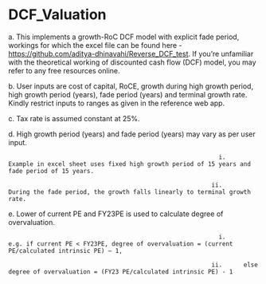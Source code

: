 # DCF_Valuation
a.       This implements a growth-RoC DCF model with explicit fade period, workings for which the excel file can be found here - https://github.com/aditya-dhinavahi/Reverse_DCF_test. If you’re unfamiliar with the theoretical working of discounted cash flow (DCF) model, you may refer to any free resources online.

b.      User inputs are cost of capital, RoCE, growth during high growth period, high growth period (years), fade period (years) and terminal growth rate. Kindly restrict inputs to ranges as given in the reference web app.

c.       Tax rate is assumed constant at 25%.

d.      High growth period (years) and fade period (years) may vary as per user input.

                                                               i.      Example in excel sheet uses fixed high growth period of 15 years and fade period of 15 years.

                                                             ii.      During the fade period, the growth falls linearly to terminal growth rate.

e.      Lower of current PE and FY23PE is used to calculate degree of overvaluation.

                                                               i.      e.g. if current PE < FY23PE, degree of overvaluation = (current PE/calculated intrinsic PE) – 1,

                                                             ii.      else degree of overvaluation = (FY23 PE/calculated intrinsic PE) - 1
